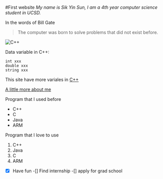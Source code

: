 #First website
*My name is Sik Yin Sun, I am a 4th year computer science student in UCSD.*

In the words of Bill Gate
>The computer was born to solve problems that did not exist before.

![C++](https://miro.medium.com/max/1400/1*mDKusLBkGKBWW4aycK4PCA.png)

Data variable in C++:
```
int xxx
double xxx
string xxx
```
This site have more variales in [C++](https://www.w3schools.com/cpp/cpp_variables.asp)

[A little more about me](README.md) 

Program that I used before
- C++
- C
- Java
- ARM
  
Program that I love to use
1. C++
2. Java
3. C
4. ARM
   
-[x] Have fun
-[] Find internship
-[] apply for grad school